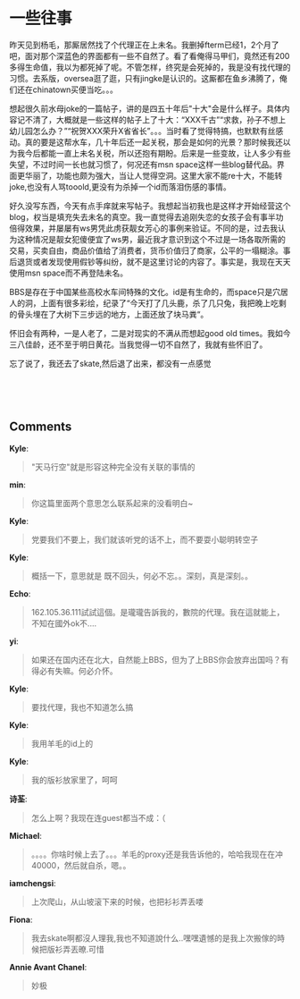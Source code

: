 # 一些往事

<div id="msgcns!9884D0A402622CB2!716" class="bvMsg"><p>昨天见到杨毛，那厮居然找了个代理正在上未名。我删掉fterm已经1，2个月了吧，面对那个深蓝色的界面都有一些不自然了。看了看俺得马甲们，竟然还有200多得生命值，我以为都死掉了呢。不管怎样，终究是会死掉的，我是没有找代理的习惯。去系版，oversea逛了逛，只有jingke是认识的。这厮都在鱼乡沸腾了，俺们还在chinatown买便当吃。。。</p> <p>想起很久前水母joke的一篇帖子，讲的是四五十年后&quot;十大&quot;会是什么样子。具体内容记不清了，大概就是一些这样的帖子上了十大：“XXX千古”“求救，孙子不想上幼儿园怎么办？”“祝贺XXX荣升X省省长”。。。当时看了觉得特搞，也默默有丝感动。真的要是这帮水车，几十年后还一起关税，那会是如何的光景？那时候我还以为我今后都能一直上未名关税，所以还抱有期盼。后来是一些变故，让人多少有些失望，不过时间一长也就习惯了，何况还有msn space这样一些blog替代品。界面更华丽了，功能也颇为强大，当让人觉得空洞。这里大家不能re十大，不能转joke,也没有人骂tooold,更没有为杀掉一个id而落泪伤感的事情。</p> <p>好久没写东西，今天有点手痒就来写帖子。我想起当初我也是这样才开始经营这个blog，权当是填充失去未名的真空。我一直觉得去追刚失恋的女孩子会有事半功倍得效果，并屡屡有ws男凭此虏获靓女芳心的事例来验证。不同的是，过去我认为这种情况是靓女犯傻便宜了ws男，最近我才意识到这个不过是一场各取所需的交易，买卖自由，商品价值给了消费者，货币价值归了商家，公平的一塌糊涂。事后退货或者发现使用假钞等纠纷，就不是这里讨论的内容了。事实是，我现在天天使用msn space而不再登陆未名。</p> <p>BBS是存在于中国某些高校水车间特殊的文化。id是有生命的，而space只是穴居人的洞，上面有很多彩绘，纪录了“今天打了几头鹿，杀了几只兔，我把晚上吃剩的骨头埋在了大树下三步远的地方，上面还放了块马粪“。</p> <p>怀旧会有两种，一是人老了，二是对现实的不满从而想起good old times。我如今三八佳龄，还不至于明日黄花。当我觉得一切不自然了，我就有些怀旧了。</p> <p>忘了说了，我还去了skate,然后退了出来，都没有一点感觉</p> <p> </p> <p> </p></div>

## Comments

**Kyle**:
> &quot;天马行空&quot;就是形容这种完全没有关联的事情的

**min**:
> 你这篇里面两个意思怎么联系起来的没看明白~

**Kyle**:
> 党要我们不要上，我们就该听党的话不上，而不要耍小聪明转空子

**Kyle**:
> 概括一下，意思就是 既不回头，何必不忘。。深刻，真是深刻。。

**Echo**:
> 162.105.36.111試試這個。是瓏瓏告訴我的，數院的代理。我在這就能上，不知在國外ok不....

**yi**:
> 如果还在国内还在北大，自然能上BBS，但为了上BBS你会放弃出国吗？有得必有失嘛。何必介怀。

**Kyle**:
> 要找代理，我也不知道怎么搞

**Kyle**:
> 我用羊毛的id上的

**Kyle**:
> 我的版衫放家里了，呵呵

**诗荃**:
> 怎么上啊？我现在连guest都当不成：（

**Michael**:
> 。。。。你啥时候上去了。。。羊毛的proxy还是我告诉他的，哈哈我现在在冲40000，然后就自杀，嗯。。

**iamchengsi**:
> 上次爬山，从山坡滚下来的时候，也把衫衫弄丢喽

**Fiona**:
> 我去skate啊都沒人理我,我也不知道說什么..嘿嘿遺憾的是我上次搬傢的時候把版衫弄丟暸.可惜

**Annie Avant Chanel**:
> 妙极

